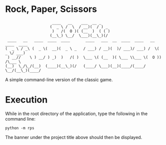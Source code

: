 # Rock, Paper, Scissors

```
                     ____   __    ___  __ _
                    (  _ \ /  \  / __)(  / ) _
                     )   /(  O )( (__  )  ( ( )
                    (__\_) \__/  \___)(__\_)(/
 ____   __   ____  ____  ____       ____   ___  __  ____  ____   __  ____  ____
(  _ \ / _\ (  _ \(  __)(  _ \ _   / ___) / __)(  )/ ___)/ ___) /  \(  _ \/ ___)
 ) __//    \ ) __/ ) _)  )   /( )  \___ \( (__  )( \___ \\___ \(  O ))   /\___ \
(__)  \_/\_/(__)  (____)(__\_)(/   (____/ \___)(__)(____/(____/ \__/(__\_)(____/
```

A simple command-line version of the classic game.

# Execution

While in the root directory of the application, type the following in the command line:

```
python -m rps
```

The banner under the project title above should then be displayed.


